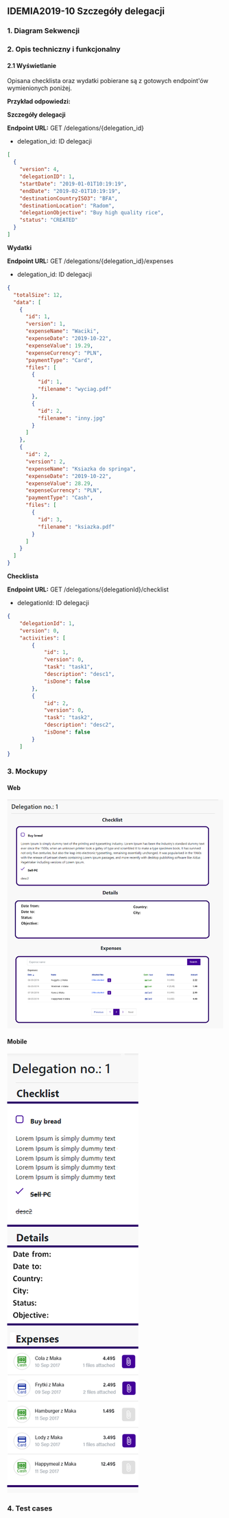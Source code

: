 ## IDEMIA2019-10 Szczegóły delegacji

### 1. Diagram Sekwencji

### 2. Opis techniczny i funkcjonalny
#### 2.1 Wyświetlanie

Opisana checklista oraz wydatki pobierane są z gotowych endpoint'ów wymienionych poniżej. 

**Przykład odpowiedzi:**

**Szczegóły delegacji**

**Endpoint URL:** GET /delegations/{delegation_id}
- delegation_id: ID delegacji
```json
[
  {
    "version": 4,
    "delegationID": 1,
    "startDate": "2019-01-01T10:19:19",
    "endDate": "2019-02-01T10:19:19",
    "destinationCountryISO3": "BFA",
    "destinationLocation": "Radom",
    "delegationObjective": "Buy high quality rice",
    "status": "CREATED"
  }
]
```

**Wydatki**

**Endpoint URL:** GET /delegations/{delegation_id}/expenses

- delegation_id: ID delegacji
```json
{
  "totalSize": 12,
  "data": [
    {
      "id": 1,
      "version": 1,
      "expenseName": "Waciki",
      "expenseDate": "2019-10-22",
      "expenseValue": 19.29,
      "expenseCurrency": "PLN",
      "paymentType": "Card",
      "files": [
        {
          "id": 1,
          "filename": "wyciag.pdf"
        },
        {
          "id": 2,
          "filename": "inny.jpg"
        }
      ]
    },
    {
      "id": 2,
      "version": 2,
      "expenseName": "Ksiazka do springa",
      "expenseDate": "2019-10-22",
      "expenseValue": 28.29,
      "expenseCurrency": "PLN",
      "paymentType": "Cash",
      "files": [
        {
          "id": 3,
          "filename": "ksiazka.pdf"
        }
      ]
    }
  ]
}
```

**Checklista**

**Endpoint URL:** GET /delegations/{delegationId}/checklist

- delegationId: ID delegacji
```json
{
    "delegationId": 1,
    "version": 0,
    "activities": [
        {
            "id": 1,
            "version": 0,
            "task": "task1",
            "description": "desc1",
            "isDone": false
        },
        {
            "id": 2,
            "version": 0,
            "task": "task2",
            "description": "desc2",
            "isDone": false
        }
    ]
}
```
### 3. Mockupy

#### Web
![Browser mockup](mockups/DelegationDetails-web.png?raw=true "Browser")

#### Mobile
![Mobile mockup](mockups/DelegationDetails-mobile.png?raw=true "Mobile")

### 4. Test cases